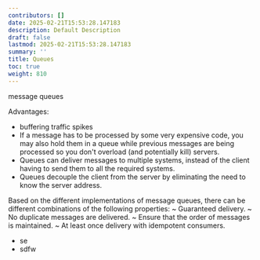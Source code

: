 ```yaml
---
contributors: []
date: 2025-02-21T15:53:28.147183
description: Default Description
draft: false
lastmod: 2025-02-21T15:53:28.147183
summary: ''
title: Queues
toc: true
weight: 810
---
```


message queues

Advantages:

* buffering traffic spikes
* If a message has to be processed by some very expensive code, you may also hold them in a queue while previous messages are being processed so you don't overload (and potentially kill) servers.
* Queues can deliver messages to multiple systems, instead of the client having to send them to all the required systems.
* Queues decouple the client from the server by eliminating the need to know the server address.

Based on the different implementations of message queues, there can be different combinations of the following properties:
~ Guaranteed delivery.
~ No duplicate messages are delivered.
~ Ensure that the order of messages is maintained.
~ At least once delivery with idempotent consumers.

* se
* sdfw
